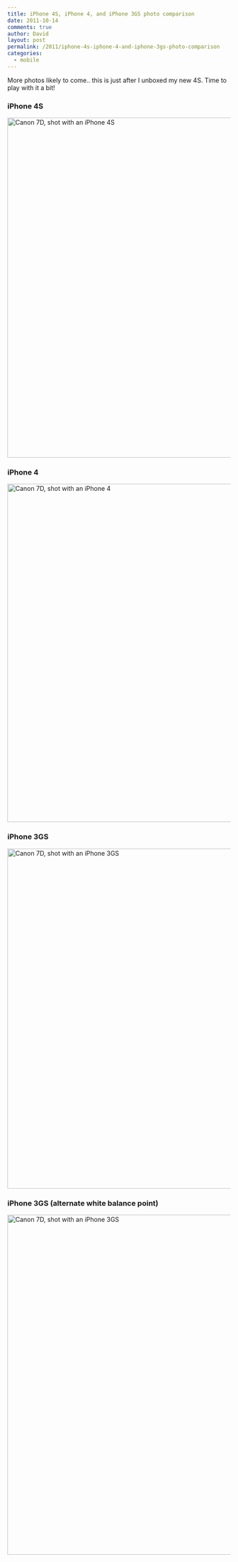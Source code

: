 ```yaml
---
title: iPhone 4S, iPhone 4, and iPhone 3GS photo comparison
date: 2011-10-14
comments: true
author: David
layout: post
permalink: /2011/iphone-4s-iphone-4-and-iphone-3gs-photo-comparison
categories:
  - mobile
---
```

More photos likely to come.. this is just after I unboxed my new 4S. Time to play with it a bit!

### iPhone 4S

[<img src="http://davidbcalhoun.com/wp-content/uploads/2011/10/4S-1024x768.jpg" alt="Canon 7D, shot with an iPhone 4S" title="Canon 7D, shot with an iPhone 4S" width="1024" height="768" class="aligncenter size-large wp-image-824" />][1]

### iPhone 4

[<img src="http://davidbcalhoun.com/wp-content/uploads/2011/10/4-1024x764.jpg" alt="Canon 7D, shot with an iPhone 4" title="Canon 7D, shot with an iPhone 4" width="1024" height="764" class="aligncenter size-large wp-image-825" />][2]

### iPhone 3GS

[<img src="http://davidbcalhoun.com/wp-content/uploads/2011/10/3GS-1024x768.jpg" alt="Canon 7D, shot with an iPhone 3GS" title="Canon 7D, shot with an iPhone 3GS" width="1024" height="768" class="aligncenter size-large wp-image-826" />][3]

### iPhone 3GS (alternate white balance point)

[<img src="http://davidbcalhoun.com/wp-content/uploads/2011/10/3GS-alt-1024x768.jpg" alt="Canon 7D, shot with an iPhone 3GS" title="Canon 7D, shot with an iPhone 3GS" width="1024" height="768" class="aligncenter size-large wp-image-827" />][4]

 [1]: http://davidbcalhoun.com/wp-content/uploads/2011/10/4S.jpg
 [2]: http://davidbcalhoun.com/wp-content/uploads/2011/10/4.jpg
 [3]: http://davidbcalhoun.com/wp-content/uploads/2011/10/3GS.jpg
 [4]: http://davidbcalhoun.com/wp-content/uploads/2011/10/3GS-alt.jpg